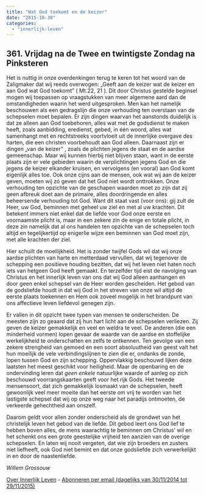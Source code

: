 ```yaml
---
title: "Wat God toekomt en de keizer"
date: "2015-10-30"
categories: 
  - "innerlijk-leven"
---
```


## 361\. Vrijdag na de Twee en twintigste Zondag na Pinksteren

Het is nuttig in onze overdenkingen terug te keren tot het woord van de Zaligmaker dat wij reeds overwogen: „Geeft aan de keizer wat de keizer en aan God wat God toekomt” ( Mt.22, 21 ). Dit door Christus gestelde beginsel mogen wij toepassen op vraagstukken van meer algemene aard dan de omstandigheden waarin het werd uitgesproken. Men kan het namelijk beschouwen als een gedragslijn die onze verhouding ten overstaan van de schepselen moet bepalen. Er zijn dingen waarvan het aanstonds duidelijk is dat ze alleen aan God toebehoren, alles wat met de godsdienst te maken heeft, zoals aanbidding, eredienst, gebed, in één woord, alles wat samenhangt met en rechtstreeks voortvloeit uit de innerlijke overgave des harten, die een christen voorbehoudt aan God alleen. Daarnaast zijn er dingen „van de keizer” , zoals de plichten jegens de staat en de aardse gemeenschap. Maar wij kunnen hierbij niet blijven staan, want in de eerste plaats zijn er vele gebieden waarin de verplichtingen jegens God en die jegens de keizer elkander kruisen, en vervolgens (en vooral) aan God komt eigenlijk alles toe. Ook onze cijns aan de mensen, ook wat wij aan de keizer geven, moeten wij zó geven dat het God niet wordt onttrokken. Onze verhouding ten opzichte van de geschapen waarden moet zo zijn dat zij geen afbreuk doet aan de primaire, alles doordringende en alles beheersende verhouding tot God. Want dit staat vast (voor ons): gij zult de Heer, uw God, beminnen met geheel uw ziel en met al uw krachten. Dit betekent immers niet enkel dat de liefde voor God onze eerste en voornaamste plicht is, maar in een zekere zin de enige en totale plicht, in deze zin namelijk dat al ons handelen ten opzichte van de schepselen toch altijd en tegelijkertijd op enigerlie wijze een beminnen van God moet zijn, met alle krachten der ziel.

Hier schuilt de moeilijkheid. Het is zonder twijfel Gods wil dat wij onze aardse plichten van harte en metterdaad vervullen, dat wij tegenover de schepping een positieve houding bezitten, dat wij het leven niet haten noch iets van hetgeen God heeft gemaakt. En terzelfder tijd eist de navolging van Christus en het innerlijk leven van ons dat wij God alleen aanhangen en door geen enkel schepsel van de Heer worden gescheiden. Het gebod van de godsliefde houdt in dat wij God in het streven van onze wil altijd de eerste plaats toekennen en Hem ook zoveel mogelijk in het brandpunt van ons affectieve leven liefdevol genegen zijn.

Er vallen in dit opzicht twee typen van mensen te onderscheiden. De meesten zijn zo geaard dat zij hun hart licht aan de schepselen verliezen. Zij geven de keizer gemakkelijk en veel en weldra te veel. De anderen (die een minderheid vormen) lopen gevaar de waarde van de aardse en stoffelijke werkelijkheid te onderschatten en zelfs te ontkennen. Ten gevolge van een zekere strengheid van gemoed en een soort absoluutheid van geest valt het hun moeilijk de vele verbindingslijnen te zien die er, ondanks de zonde, lopen tussen God en zijn schepping. Oppervlakkig beschouwd lijken deze laatsten het meest geschikt voor heiligheid. Maar de openbaring en de ondervinding leren dat _geen enkele_ natuurlijke waarde of aanleg op zich beschouwd voorrangskaarten geeft voor het rijk Gods. Het tweede mensensoort, dat zich gemakkelijk losmaakt van de schepselen, heeft gewoonlijk veel meer moeite dan het eerste om vrij te worden van het lastigste schepsel dat wij op onze weg naar het paradijs ontmoeten, de verkeerde gehechtheid aan onszelf.

Daarom geldt voor allen zonder onderscheid als de grondwet van het christelijk leven het gebod van de liefde. Dit gebod leert ons God lief te hebben boven alles, de mens waarachtig te beminnen om Christus' wil en het schenkt ons een grote geestelijke vrijheid ten aanzien van de overige schepselen. En laten wij nooit vergeten, dat wie zijn broeders en zusters niet liefheeft, ook God niet bemint en dat onze godsliefde zich verwerkelijkt in en door de naastenliefde.

_Willem Grossouw_

[Over Innerlijk Leven](http://www.gelovenleren.net/2014/11/27/een-jaar-lang-innerlijk-leven-op-geloven-leren/) - [Abonneren per email (dagelijks van 30/11/2014 tot 29/11/2015)](http://eepurl.com/9P3DT)
